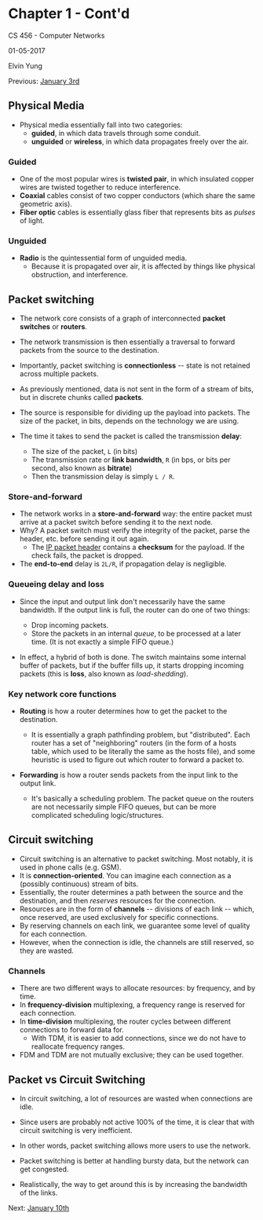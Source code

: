 # Chapter 1 - Cont'd

CS 456 - Computer Networks

01-05-2017

Elvin Yung

Previous: [January 3rd](1-3.md)

## Physical Media
* Physical media essentially fall into two categories:
  * **guided**, in which data travels through some conduit.
  * **unguided** or **wireless**, in which data propagates freely over the air.

### Guided
* One of the most popular wires is **twisted pair**, in which insulated copper wires are twisted together to reduce interference.
* **Coaxial** cables consist of two copper conductors (which share the same geometric axis).
* **Fiber optic** cables is essentially glass fiber that represents bits as *pulses* of light.

### Unguided
* **Radio** is the quintessential form of unguided media.
  * Because it is propagated over air, it is affected by things like physical obstruction, and interference.

## Packet switching
* The network core consists of a graph of interconnected **packet switches** or **routers**.
* The network transmission is then essentially a traversal to forward packets from the source to the destination.
* Importantly, packet switching is **connectionless** -- state is not retained across multiple packets.

* As previously mentioned, data is not sent in the form of a stream of bits, but in discrete chunks called **packets**.
* The source is responsible for dividing up the payload into packets. The size of the packet, in bits, depends on the technology we are using.
* The time it takes to send the packet is called the transmission **delay**:
  * The size of the packet, `L` (in bits)
  * The transmission rate or **link bandwidth**, `R` (in bps, or bits per second, also known as **bitrate**)
  * Then the transmission delay is simply `L / R`.

### Store-and-forward
* The network works in a **store-and-forward** way: the entire packet must arrive at a packet switch before sending it to the next node.
* Why? A packet switch must verify the integrity of the packet, parse the header, etc. before sending it out again.
  * The [IP packet header](https://tools.ietf.org/html/rfc791#section-3.1) contains a **checksum** for the payload. If the check fails, the packet is dropped.
* The **end-to-end** delay is `2L/R`, if propagation delay is negligible.

### Queueing delay and loss
* Since the input and output link don't necessarily have the same bandwidth. If the output link is full, the router can do one of two things:
  * Drop incoming packets.
  * Store the packets in an internal *queue*, to be processed at a later time. (It is not exactly a simple FIFO queue.)

* In effect, a hybrid of both is done. The switch maintains some internal buffer of packets, but if the buffer fills up, it starts dropping incoming packets (this is **loss**, also known as *load-shedding*).

### Key network core functions
* **Routing** is how a router determines how to get the packet to the destination.
  * It is essentially a graph pathfinding problem, but "distributed". Each router has a set of "neighboring" routers (in the form of a hosts table, which used to be literally the same as the hosts file), and some heuristic is used to figure out which router to forward a packet to.

* **Forwarding** is how a router sends packets from the input link to the output link.
  * It's basically a scheduling problem. The packet queue on the routers are not necessarily simple FIFO queues, but can be more complicated scheduling logic/structures.

## Circuit switching
* Circuit switching is an alternative to packet switching. Most notably, it is used in phone calls (e.g. GSM).
* It is **connection-oriented**. You can imagine each connection as a (possibly continuous) stream of bits.
* Essentially, the router determines a path between the source and the destination, and then *reserves* resources for the connection.
* Resources are in the form of **channels** -- divisions of each link -- which, once reserved, are used exclusively for specific connections.
* By reserving channels on each link, we guarantee some level of quality for each connection.
* However, when the connection is idle, the channels are still reserved, so they are wasted.

### Channels
* There are two different ways to allocate resources: by frequency, and by time.
* In **frequency-division** multiplexing, a frequency range is reserved for each connection.
* In **time-division** multiplexing, the router cycles between different connections to forward data for.
  * With TDM, it is easier to add connections, since we do not have to reallocate frequency ranges.
* FDM and TDM are not mutually exclusive; they can be used together.

## Packet vs Circuit Switching
* In circuit switching, a lot of resources are wasted when connections are idle.
* Since users are probably not active 100% of the time, it is clear that with circuit switching is very inefficient.
* In other words, packet switching allows more users to use the network.

* Packet switching is better at handling bursty data, but the network can get congested.
* Realistically, the way to get around this is by increasing the bandwidth of the links.

Next: [January 10th](1-10.md)
